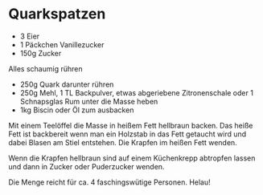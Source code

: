 # Quarkspatzen

* 3 Eier
* 1 Päckchen Vanillezucker
* 150g Zucker

Alles schaumig rühren

* 250g Quark darunter rühren
* 250g Mehl, 1 TL Backpulver, etwas abgeriebene Zitronenschale oder 1
Schnapsglas Rum unter die Masse heben
* 1kg Biscin oder Öl zum ausbacken

Mit einem Teelöffel die Masse in heißem Fett hellbraun backen. Das heiße
Fett ist backbereit wenn man ein Holzstab in das Fett getaucht wird und
dabei Blasen am Stiel entstehen. Die Krapfen im heißen Fett wenden.

Wenn die Krapfen hellbraun sind auf einem Küchenkrepp abtropfen lassen
und dann in Zucker oder Puderzucker wenden.

Die Menge reicht für ca. 4 faschingswütige Personen. Helau!
